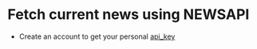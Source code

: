 # Fetch current news using NEWSAPI
- Create an account to get your personal [api_key](https://newsapi.org/)
